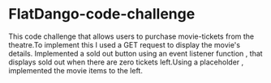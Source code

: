 # FlatDango-code-challenge
This code challenge that allows users to purchase movie-tickets from the theatre.To implement this I used a GET request to display the movie's details.
Implemented a sold out button using an event listener function , that displays sold out when there are zero tickets left.Using a placeholder , implemented the movie items to the left.
